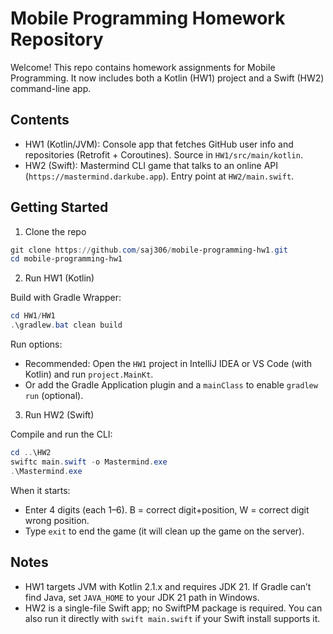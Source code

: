 # Mobile Programming Homework Repository

Welcome! This repo contains homework assignments for Mobile Programming. It now includes both a Kotlin (HW1) project and a Swift (HW2) command-line app.

## Contents

- HW1 (Kotlin/JVM): Console app that fetches GitHub user info and repositories (Retrofit + Coroutines). Source in `HW1/src/main/kotlin`.
- HW2 (Swift): Mastermind CLI game that talks to an online API (`https://mastermind.darkube.app`). Entry point at `HW2/main.swift`.

## Getting Started

1. Clone the repo

```powershell
git clone https://github.com/saj306/mobile-programming-hw1.git
cd mobile-programming-hw1
```

2. Run HW1 (Kotlin)

Build with Gradle Wrapper:

```powershell
cd HW1/HW1
.\gradlew.bat clean build
```

Run options:

- Recommended: Open the `HW1` project in IntelliJ IDEA or VS Code (with Kotlin) and run `project.MainKt`.
- Or add the Gradle Application plugin and a `mainClass` to enable `gradlew run` (optional).

3. Run HW2 (Swift)

Compile and run the CLI:

```powershell
cd ..\HW2
swiftc main.swift -o Mastermind.exe
.\Mastermind.exe
```

When it starts:

- Enter 4 digits (each 1–6). B = correct digit+position, W = correct digit wrong position.
- Type `exit` to end the game (it will clean up the game on the server).

## Notes

- HW1 targets JVM with Kotlin 2.1.x and requires JDK 21. If Gradle can’t find Java, set `JAVA_HOME` to your JDK 21 path in Windows.
- HW2 is a single-file Swift app; no SwiftPM package is required. You can also run it directly with `swift main.swift` if your Swift install supports it.
